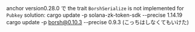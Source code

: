 anchor version0.28.0 で the trait `BorshSerialize` is not implemented for `Pubkey`
solution:
cargo update -p solana-zk-token-sdk --precise 1.14.19
cargo update -p borsh@0.10.3 --precise 0.9.3 (こっちはしなくてもいけた)
